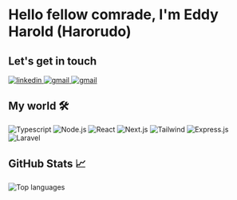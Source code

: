 # Hello fellow comrade, I'm Eddy Harold (Harorudo)

 ## Let's get in touch
<a href="https://www.linkedin.com/in/donfack-eddy-harold">
<img src="https://custom-icon-badges.demolab.com/badge/LinkedIn-0A66C2?logo=linkedin-white&logoColor=fff" alt="linkedin" />
</a>

<a href="mailto:harorudo.dev@gmail.com">
<img src="https://img.shields.io/badge/Gmail-D14836?logo=gmail&logoColor=white" alt="gmail" />
</a>

<a href="https://x.com/edharorudo">
<img src="https://img.shields.io/badge/X-%23000000.svg?logo=X&logoColor=white" alt="gmail" />
</a>

## My world 🛠
<div>
    <img alt="Typescript" src="https://img.shields.io/badge/TypeScript-3178C6?logo=typescript&logoColor=white" />
    <img alt="Node.js" src="https://img.shields.io/badge/Node.js-6DA55F?logo=node.js&logoColor=white" />
    <img alt="React" src="https://img.shields.io/badge/React-%2320232a.svg?logo=react&logoColor=%2361DAFB" />
    <img alt="Next.js" src="https://img.shields.io/badge/Next.js-black?logo=next.js&logoColor=white">
    <img alt="Tailwind" src="https://img.shields.io/badge/Tailwind%20CSS-%2338B2AC.svg?logo=tailwind-css&logoColor=white" />
    <img alt="Express.js" src="https://img.shields.io/badge/Express.js-%23404d59.svg?logo=express&logoColor=%2361DAFB" />
    <img alt="Laravel" src="https://img.shields.io/badge/Laravel-%23FF2D20.svg?logo=laravel&logoColor=white" />
</div>

## GitHub Stats 📈
<div>
   <img src="https://github-readme-stats.vercel.app/api/top-langs?username=eddyharold&layout=compact&hide_border=true&langs_count=10" alt="Top languages" />
<div>
